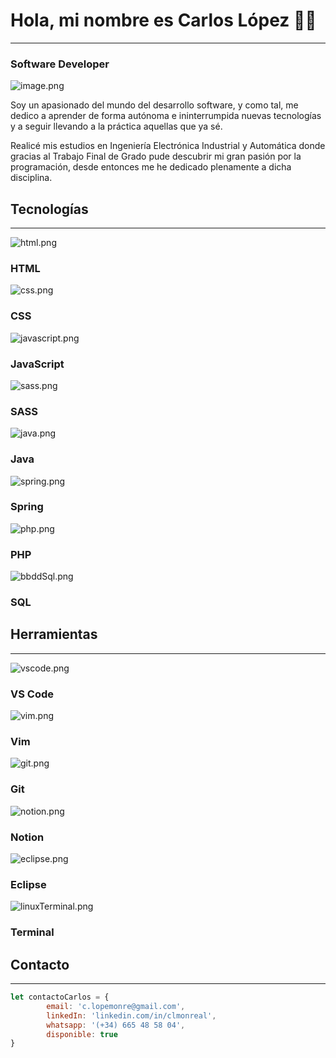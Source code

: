 # Hola, mi nombre es Carlos López 👋🏾

---

### Software Developer

![image.png](img/image.png)

Soy un apasionado del mundo del desarrollo software, y como tal, me dedico a aprender de forma autónoma e ininterrumpida nuevas tecnologías y a seguir llevando a la práctica aquellas que ya sé.

Realicé mis estudios en Ingeniería Electrónica Industrial y Automática donde gracias al Trabajo Final de Grado pude descubrir mi gran pasión por la programación, desde entonces me he dedicado plenamente a dicha disciplina.

## Tecnologías

---

![html.png](img/html.png)

### HTML

![css.png](img/css.png)

### CSS

![javascript.png](img/javascript.png)

### JavaScript

![sass.png](img/sass.png)

### SASS

![java.png](img/java.png)

### Java

![spring.png](img/spring.png)

### Spring

![php.png](img/php.png)

### PHP

![bbddSql.png](img/bbddSql.png)

### SQL

## Herramientas

---

![vscode.png](img/vscode.png)

### VS Code

![vim.png](img/vim.png)

### Vim

![git.png](img/git.png)

### Git

![notion.png](img/notion.png)

### Notion

![eclipse.png](img/eclipse.png)

### Eclipse

![linuxTerminal.png](img/linuxTerminal.png)

### Terminal

## Contacto

---

```jsx
let contactoCarlos = {
		email: 'c.lopemonre@gmail.com',
		linkedIn: 'linkedin.com/in/clmonreal',
		whatsapp: '(+34) 665 48 58 04',
		disponible: true
}
```
